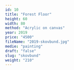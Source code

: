 ```yaml
---
id: 10
title: "Forest Floor"
height: 60
width: 80
method: "Acrylic on canvas"
year: 2019
price: "4500"
fileName: "2019-skovbund.jpg"
medie: "painting"
draft: "false"
slug: "skovbund"
weight: "210"
---
```


